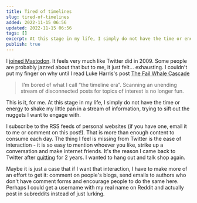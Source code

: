 ```yaml
---
title: Tired of timelines
slug: tired-of-timelines
added: 2022-11-15 06:56
updated: 2022-11-15 06:56
tags: []
excerpt: At this stage in my life, I simply do not have the time or energy to shake my little pan in a stream of information, trying to sift out the nuggets I want to engage with.
publish: true
---
```


I [joined Mastodon](https://front-end.social/@rachsmith). It feels very much like Twitter did in 2009. Some people are probably jazzed about that but to me, it just felt... exhausting. I couldn't put my finger on why until I read Luke Harris's post [The Fail Whale Cascade](https://www.lkhrs.com/blog/2022/11/twitter/)

>  I’m bored of what I call “the timeline era”. Scanning an unending stream of disconnected posts for topics of interest is no longer fun.

This is it, for me. At this stage in my life, I simply do not have the time or energy to shake my little pan in a stream of information, trying to sift out the nuggets I want to engage with.

I subscribe to the RSS feeds of personal websites (if you have one, email it to me or comment on this post!). That is more than enough content to consume each day. The thing I feel is missing from Twitter is the ease of interaction - it is so easy to mention whoever you like, strike up a conversation and make internet friends. It's the reason I came back to Twitter after [quitting](/1-year-ago-i-gave-up-twitter/) for 2 years. I wanted to hang out and talk shop again.

Maybe it is just a case that if I want that interaction, I have to make more of an effort to get it: comment on people's blogs, send emails to authors who don't have comment forms and encourage people to do the same here. Perhaps I could get a username with my real name on Reddit and actually post in subreddits instead of just lurking. 

